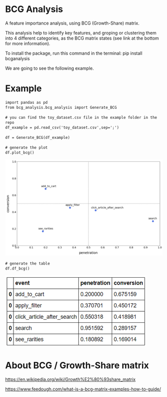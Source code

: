 # BCG Analysis

A feature importance analysis, using BCG (Growth-Share) matrix.

This analysis help to identify key features, and groping or clustering them into 4 different categories, as the BCG matrix states (see link at the bottom for more information).

To install the package, run this command in the terminal: pip install bcganalysis

We are going to see the following example.

# Example
```
import pandas as pd
from bcg_analysis.bcg_analysis import Generate_BCG

# you can find the toy_dataset.csv file in the example folder in the repo
df_example = pd.read_csv('toy_dataset.csv',sep=';')

df = Generate_BCG(df_example)

# generate the plot
df.plot_bcg()
```

![](example/plot_bcg_example.PNG)


```
# generate the table 
df.df_bcg()
```

![](example/df_bcg_example.PNG)

# About BCG / Growth-Share matrix

https://en.wikipedia.org/wiki/Growth%E2%80%93share_matrix

https://www.feedough.com/what-is-a-bcg-matrix-examples-how-to-guide/
